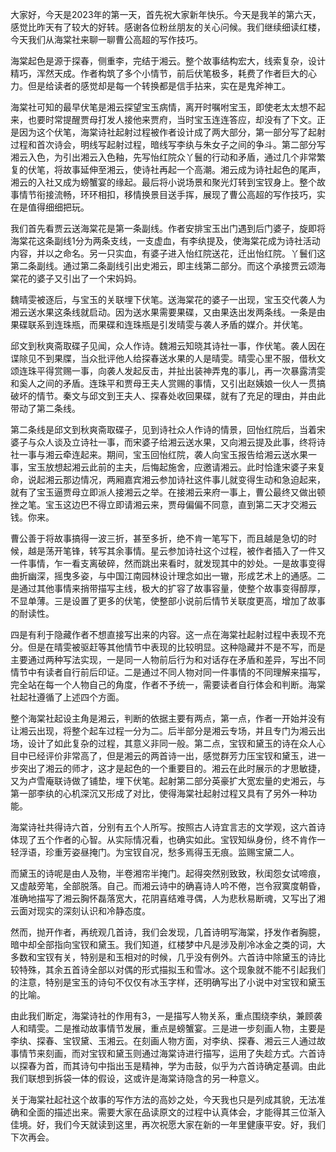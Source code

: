 
大家好，今天是2023年的第一天，首先祝大家新年快乐。今天是我羊的第六天，感觉比昨天有了较大的好转。感谢各位粉丝朋友的关心问候。我们继续细读红楼，今天我们从海棠社来聊一聊曹公高超的写作技巧。

海棠起色是源于探春，侧重李，完结于湘云。整个故事结构宏大，线索复杂，设计精巧，浑然天成。作者构筑了多个小情节，前后伏笔极多，耗费了作者巨大的心力。但是给读者的感觉却是每一个转换都是信手拈来，实在是鬼斧神工。

海棠社可知的最早伏笔是湘云探望宝玉病情，离开时嘱咐宝玉，即使老太太想不起来，也要时常提醒贾母打发人接他来贾府，当时宝玉连连答应，却没有了下文。正是因为这个伏笔，海棠诗社起射过程被作者设计成了两大部分，第一部分写了起射过程和首次诗会，明线写起射过程，暗线写李纨与朱女子之间的争斗。第二部分写湘云入色，为引出湘云入色釉，先写怡红院众丫鬟的行动和矛盾，通过几个非常繁复的伏笔，将故事延伸至湘云，使诗社再起一个高潮。湘云成为诗社起色的尾声，湘云的入社又成为螃蟹宴的缘起。最后将小说场景和聚光灯转到宝钗身上。整个故事情节衔接流畅，环环相扣，移情换景目送手挥，展现了曹公高超的写作技巧，实在是值得细细把玩。

我们首先看贾云送海棠花是第一条副线。作者安排宝玉出门遇到后门婆子，旋即将海棠花这条副线1分为两条支线，一支虚血，有李纨提及，使海棠花成为诗社活动内容，并以之命名。另一只实血，有婆子进入怡红院送花，迁出怡红院。丫鬟们这第二条副线。通过第二条副线引出史湘云，即主线第二部分。而这个承接贾云颂海棠花的婆子又引出了一个宋妈妈。

魏晴雯被逐后，与宝玉的关联埋下伏笔。送海棠花的婆子一出现，宝玉交代袭人为湘云送水果这条线就启动。因为送水果需要果碟，又由果迭出发两条线。一条是由果碟联系到连珠瓶，而果碟和连珠瓶是引发晴雯与袭人矛盾的媒介。并伏笔。

邱文到秋爽斋取碟子见闻，众人作诗。魏湘云知晓其诗社一事，作伏笔。袭人因在谍除见不到果牒，当众批评他人给探春送水果的人是晴雯。晴雯心里不服，借秋文颂连珠平得赏赐一事，向袭人发起反击，并扯出装神弄鬼的事儿，再一次暴露清雯和奚人之间的矛盾。连珠平和贾母王夫人赏赐的事情，又引出赵姨娘一伙人一贯搞破坏的情节。秦文与邱文到王夫人、探春处收回果碟，就有了充足的理由，并由此带动了第二条线。

第二条线是邱文到秋爽斋取碟子，见到诗社众人作诗的情景，回怡红院后，当着宋婆子与众人谈及立诗社一事，而宋婆子给湘云送水果，又向湘云提及此事，终将诗社一事与湘云牵连起来。期间，宝玉回怡红院，袭人向宝玉报告给湘云送水果一事，宝玉放想起湘云此前的主夫，后悔起施舍，应邀请湘云。此时恰逢宋婆子来复命，说起湘云那边情况，两厢嘉宾湘云参加诗社这件事儿就变得生动和急迫起来，就有了宝玉逼贾母立即派人接湘云之举。在接湘云来府一事上，曹公最终又做出顿挫之笔。宝玉这边巴不得立即请湘云来，贾母偏偏不同意，直到第二天才交湘云钱。你来。

曹公善于将故事搞得一波三折，甚至多折，绝不肯一笔写下，而且越是急切的时候，越是荡开笔锋，转写其余事情。星云参加诗社这个过程，被作者插入了一件又一件事情，乍一看支离破碎，然而跳出来看时，就发现其中的妙处。一是故事变得曲折幽深，摇曳多姿，与中国江南园林设计理念如出一辙，形成艺术上的通感。二是通过其他事情来捎带描写主线，极大的扩容了故事容量，使整个故事变得醇厚，不显单薄。三是设置了更多的伏笔，使整部小说前后情节关联度更高，增加了故事的耐读性。

四是有利于隐藏作者不想直接写出来的内容。这一点在海棠社起射过程中表现不充分。但是在晴雯被驱赶等其他情节中表现的比较明显。这种隐藏并不是不写，而是主要通过两种写法实现，一是同一人物前后行为和对话存在矛盾和差异，写出不同情节中有读者自行前后印证。二是通过不同人物对同一件事情的不同理解来描写，完全站在每一个人物自己的角度，作者不予统一，需要读者自行体会和判断。海棠社起社遵循了上述四个方面。

整个海棠社起设主角是湘云，判断的依据主要有两点，第一点，作者一开始并没有让湘云出现，将整个起车过程一分为二。后半部分是湘云专场，并且专门为湘云出场，设计了如此复杂的过程，其意义非同一般。第二点，宝钗和黛玉的诗在众人心目中已经评价非常高了，但是湘云的两首诗一出，感觉群芳力压宝钗和黛玉，进一步突出了湘云的师才，这才是起色的一个重要目的。湘云在此时展示的才思敏捷，又为卢雪庵联诗做了铺垫，埋下伏笔。起射第二部分英豪扩大宽宏量的史湘云，与第一部李纨的心机深沉又形成了对比，使得海棠社起射过程又具有了另外一种功能。

海棠诗社共得诗六首，分别有五个人所写。按照古人诗宜言志的文学观，这六首诗体现了五个作者的心智。从实际情况看，也确实如此。宝钗知纵身份，终不肯作一轻浮语，珍重芳姿昼掩门。为宝钗自况，愁多焉得玉无痕。监赐宝黛二人。

而黛玉的诗呢是由人及物，半卷湘帘半掩门。起得突然别致致，秋闺怨女试啼痕，又虚敲旁笔，全部脱落。自己。而湘云诗中的确喜诗人吟不倦，岂令寂寞度朝昏，准确地描写了湘云胸怀磊落宽大，花阴喜结难寻偶，人为悲秋易断魂，又写出了湘云面对现实的深刻认识和冷静态度。

然而，抛开作者，再统观几首诗，我们会发现，几首诗明写海棠，抒发作者胸臆，暗中却全部指向宝钗和黛玉。我们知道，红楼梦中凡是涉及削冷冰金之类的词，大多数和宝钗有关，特别是和玉相对的时候，几乎没有例外。六首诗中除黛玉的诗比较特殊，其余五首诗全部以对偶的形式描拟玉和雪冰。这个现象就不能不引起我们的注意，特别是宝玉的诗句不仅仅有冰玉字样，还明确写出了小说中对宝钗和黛玉的比喻。

由此我们断定，海棠诗社的作用有3，一是描写人物关系，重点围绕李纨，兼顾袭人和晴雯。二是推动故事情节发展，重点是螃蟹宴。三是进一步刻画人物，主要是李纨、探春、宝钗黛、玉湘云。在刻画人物方面，对李纨、探春、湘云三人通过故事情节来刻画，而对宝钗和黛玉则通过海棠诗进行描写，运用了失趁方式。六首诗以探春为首，而其诗句中指出玉是精神，学为击鼓，似乎为六首诗确定基调。由此我们联想到拆袋一体的假设，这或许是海棠诗隐含的另一种意义。

关于海棠社起社这个故事的写作方法的高妙之处，今天我也只是列成其貌，无法准确和全面的描述出来。需要大家在品读原文的过程中认真体会，才能得其三位渐入佳境。好，我们今天就读到这里，再次祝愿大家在新的一年里健康平安。好，我们下次再会。


